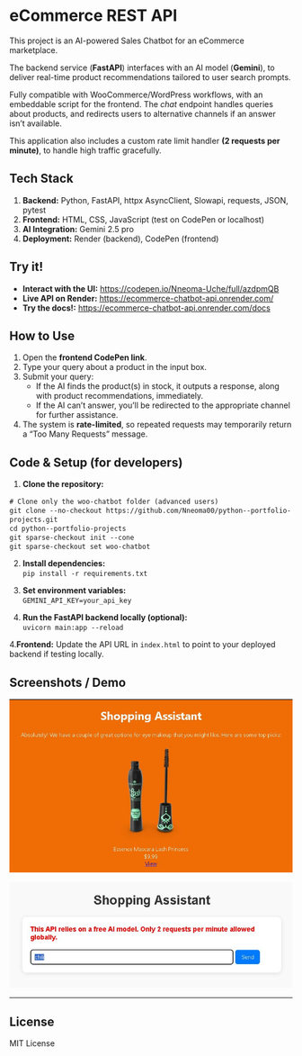 # **eCommerce REST API**

This project is an AI-powered Sales Chatbot for an eCommerce marketplace. 

The backend service (**FastAPI**) interfaces with an AI model (**Gemini**), to deliver real-time product recommendations tailored to user search prompts.

Fully compatible with WooCommerce/WordPress workflows, with an embeddable script for the frontend. 
The _chat_ endpoint handles queries about products, and redirects users to alternative channels if an answer isn’t available.

This application also includes a custom rate limit handler **(2 requests per minute)**, to handle high traffic gracefully.

## Tech Stack
1. **Backend:** Python, FastAPI, httpx AsyncClient, Slowapi, requests, JSON, pytest
2. **Frontend:** HTML, CSS, JavaScript (test on CodePen or localhost)
3. **AI Integration:** Gemini 2.5 pro
4. **Deployment:** Render (backend), CodePen (frontend)


## Try it!
* **Interact with the UI:** https://codepen.io/Nneoma-Uche/full/azdpmQB
* **Live API on Render:** https://ecommerce-chatbot-api.onrender.com/
* **Try the docs!:** https://ecommerce-chatbot-api.onrender.com/docs


## How to Use
1. Open the **frontend CodePen link**.  
2. Type your query about a product in the input box.  
3. Submit your query:  
   * If the AI finds the product(s) in stock, it outputs a response, along with product recommendations, immediately.  
   * If the AI can’t answer, you’ll be redirected to the appropriate channel for further assistance.  
4. The system is **rate-limited**, so repeated requests may temporarily return a “Too Many Requests” message.


## **Code & Setup (for developers)**

1. **Clone the repository:**  
```
# Clone only the woo-chatbot folder (advanced users)
git clone --no-checkout https://github.com/Nneoma00/python--portfolio-projects.git
cd python--portfolio-projects
git sparse-checkout init --cone
git sparse-checkout set woo-chatbot
```

2. **Install dependencies:**  
`pip install -r requirements.txt`

3.  **Set environment variables:**  
`GEMINI_API_KEY=your_api_key`

3. **Run the FastAPI backend locally (optional):**  
`uvicorn main:app --reload`

4.**Frontend:** Update the API URL in `index.html` to point to your deployed backend if testing locally.



## **Screenshots / Demo**

![Sample chat UI](woo-chatbot/demo-imgs/orange-chatbot.JPG)

![Rate Limit Error on Localhost](woo-chatbot/demo-imgs/rate-limit.JPG)


---

## **License**

MIT License
